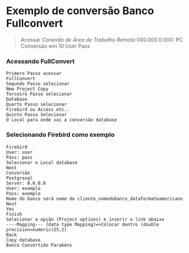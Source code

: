 # Exemplo de conversão Banco Fullconvert

> Acessar *Conexão de Área de Trabalho Remota* 000.000.0.000: PC Conversão win 10
> User Pass


### **Acessando FullConvert**
```{.py3 hl_lines="1 3 5 7 9" linenums="1"}
Primero Passo acessar
FullConvert 
Segundo Passo selecionar
New Project Copy
Terceiro Passo selecionar
Database
Quarto Passo selecionar
Firebird ou Access etc..
Quinto Passo Selecionar
O Local para onde vai a conversão database
```
### **Selecionando Firebird como exemplo**
```{.py3 hl_lines="1 3 5 8 11 16" linenums="1"}
Firebird
User: user
Pass: pass
Selecionar o Local database
Next
Conversão
Postgresql
Server: 0.0.0.0
User: exemplo
Pass: exemplo
Nome do banco será nome do cliente_nomedobanco_dataformatoamericano
Next
Yes
Finish
Selecionar a opção (Project options) e inserir o link abaixo 
----Mapping--- (data type Mapping)=>Colocar dentro (double precision=numeric(25,2)
Back
Copy database
Banco Convertido Parabéns

```


<!-- ## Custom fences Diagrama
``` mermaid
classDiagram
    Genexus ev3 <|-- Genexus 17
    class Genexus ev3{
        +String Ruim
        +metodo(self): bool
    }
``` -->
